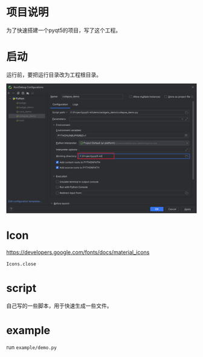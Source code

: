 # 项目说明

为了快速搭建一个pyqt5的项目，写了这个工程。

# 启动

运行前，要把运行目录改为工程根目录。

![img.png](assets/doc/run_dir.png)

# Icon

https://developers.google.com/fonts/docs/material_icons

``` python
Icons.close
```

# script

自己写的一些脚本，用于快速生成一些文件。

# example

run `example/demo.py`